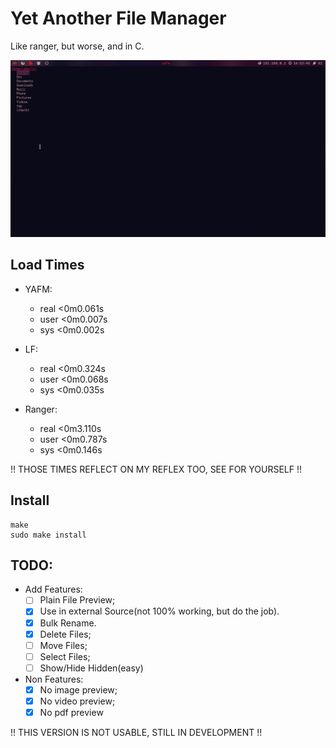 # Yet Another File Manager

Like ranger, but worse, and in C.

![example](./show.png)

## Load Times
+ YAFM:
    - real    <0m0.061s
    - user    <0m0.007s
    - sys     <0m0.002s

+ LF:
    - real    <0m0.324s
    - user    <0m0.068s
    - sys     <0m0.035s

+ Ranger:
    - real    <0m3.110s
    - user    <0m0.787s
    - sys     <0m0.146s

!! THOSE TIMES REFLECT ON MY REFLEX TOO, SEE FOR YOURSELF !!

## Install

    make
    sudo make install

## TODO:

+ Add Features:
    - [ ] Plain File Preview;
    - [x] Use in external Source(not 100% working, but do the job).
    - [x] Bulk Rename.
    - [x] Delete Files;
    - [ ] Move Files;
    - [ ] Select Files;
    - [ ] Show/Hide Hidden(easy)

+ Non Features:
    - [x] No image preview;
    - [x] No video preview;
    - [x] No pdf preview

!! THIS VERSION IS NOT USABLE, STILL IN DEVELOPMENT !!
